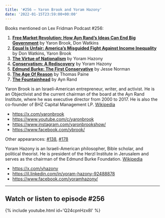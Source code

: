 ```yaml
---
title: '#256 – Yaron Brook and Yoram Hazony'
date: '2022-01-15T23:59:00+00:00'
---
```


Books mentioned on Lex Fridman Podcast #256:

1. <b><a href="https://amzn.to/44MobHa" target="_blank" rel="sponsored noopener noreferrer">Free Market Revolution: How Ayn Rand’s Ideas Can End Big Government</a></b> by Yaron Brook, Don Watkins
2. <b><a href="https://amzn.to/3Dhn4Dm" target="_blank" rel="sponsored noopener noreferrer">Equal Is Unfair: America’s Misguided Fight Against Income Inequality</a></b> by Don Watkins, Yaron Brook
3. <b><a href="https://amzn.to/3K0HiFr" target="_blank" rel="sponsored noopener noreferrer">The Virtue of Nationalism</a></b> by Yoram Hazony
4. <b><a href="https://amzn.to/3PUGtl5" target="_blank" rel="sponsored noopener noreferrer">Conservatism: A Rediscovery</a></b> by Yoram Hazony
5. <b><a href="https://amzn.to/46R5t2L" target="_blank" rel="sponsored noopener noreferrer">Edmund Burke: The First Conservative</a></b> by Jesse Norman
6. <b><a href="https://amzn.to/43rrPVJ" target="_blank" rel="sponsored noopener noreferrer">The Age Of Reason</a></b> by Thomas Paine
7. <b><a href="https://amzn.to/44rdIAS" target="_blank" rel="sponsored noopener noreferrer">The Fountainhead</a></b> by Ayn Rand

<!--more-->

Yaron Brook is an Israeli-American entrepreneur, writer, and activist. He is an Objectivist and the current chairman of the board at the Ayn Rand Institute, where he was executive director from 2000 to 2017. He is also the co-founder of BHZ Capital Management LP. <a href="https://en.wikipedia.org/wiki/Yaron_Brook" target="_blank">Wikipedia</a>

- <a href="https://x.com/yaronbrook" target="_blank">https://x.com/yaronbrook</a>
- <a href="https://www.youtube.com/c/yaronbrook" target="_blank">https://www.youtube.com/c/yaronbrook</a>
- <a href="https://www.instagram.com/yaronbrookshow/" target="_blank">https://www.instagram.com/yaronbrookshow/</a>
- <a href="https://www.facebook.com/ybrook/" target="_blank">https://www.facebook.com/ybrook/</a>

Other appearances: [\#138](/138-yaron-brook/), [\#178](/178-michael-malice-and-yaron-brook/)

Yoram Hazony is an Israeli-American philosopher, Bible scholar, and political theorist. He is president of the Herzl Institute in Jerusalem and serves as the chairman of the Edmund Burke Foundation. <a href="https://en.wikipedia.org/wiki/Yoram_Hazony" target="_blank">Wikipedia</a>

- <a href="https://x.com/yhazony" target="_blank">https://x.com/yhazony</a>
- <a href="https://il.linkedin.com/in/yoram-hazony-92488878" target="_blank">https://il.linkedin.com/in/yoram-hazony-92488878</a>
- <a href="https://www.facebook.com/yoramhazony/" target="_blank">https://www.facebook.com/yoramhazony/</a>

- - - - - -

## Watch or listen to episode #256

{% include youtube.html id='Q24cpnHzx8I' %}